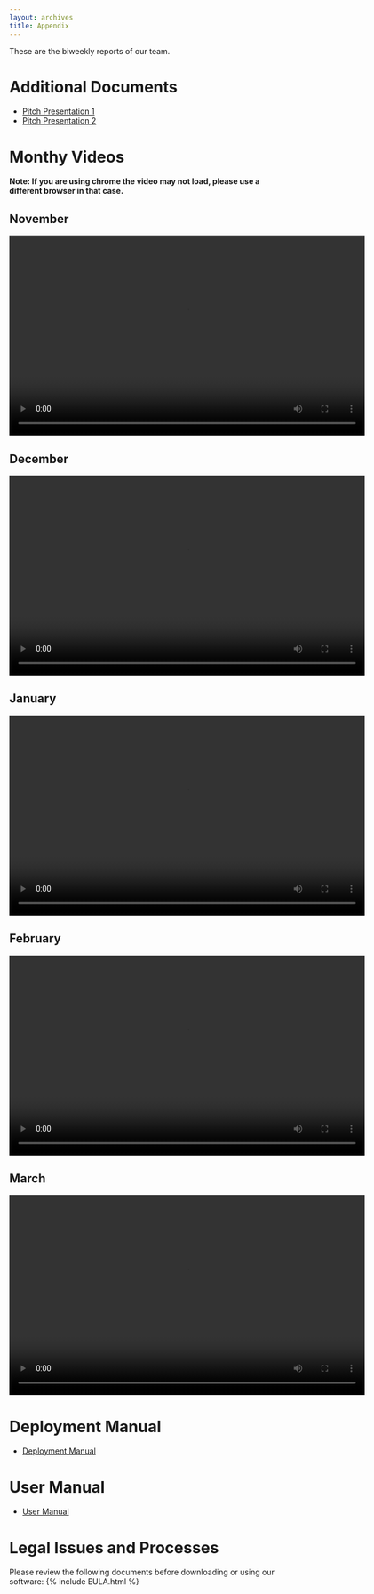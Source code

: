 ```yaml
---
layout: archives
title: Appendix
---
```


These are the biweekly reports of our team.

# Additional Documents

- <a href="/2023/group43/assets/images/misc/Team_43_Pitch_Presentation_1.pptx" download> Pitch Presentation 1</a>
- <a href="/2023/group43/assets/images/misc/Team_43_Pitch_Presentation_2.pptx" download> Pitch Presentation 2</a>

# Monthy Videos #
**Note: If you are using chrome the video may not load, please use a different browser in that case.**
## November

<video width="640" height="360" controls>
  <source src="assets/Videos/MonthlyVideos/November.mp4" type="video/mp4">
</video>

## December

<video width="640" height="360" controls>
  <source src="./assets/Videos/MonthlyVideos/December.mp4" type="video/mp4">
</video>

## January

<video width="640" height="360" controls>
  <source src="./assets/Videos/MonthlyVideos/January.mp4" type="video/mp4">
</video>

## February

<video width="640" height="360" controls>
  <source src="./assets/Videos/MonthlyVideos/February.mp4" type="video/mp4">
</video>

## March

<video width="640" height="360" controls>
  <source src="./assets/Videos/MonthlyVideos/March.mp4" type="video/mp4">
</video>

# Deployment Manual

- [Deployment Manual](/2023/group43/deploymentManual)

# User Manual

- [User Manual](/2023/group43/userManual)

# Legal Issues and Processes

Please review the following documents before downloading or using our software:
{% include EULA.html %}

